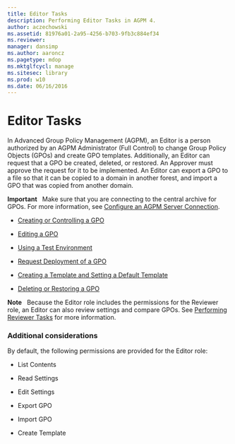 ```yaml
---
title: Editor Tasks
description: Performing Editor Tasks in AGPM 4.
author: aczechowski
ms.assetid: 81976a01-2a95-4256-b703-9fb3c884ef34
ms.reviewer: 
manager: dansimp
ms.author: aaroncz
ms.pagetype: mdop
ms.mktglfcycl: manage
ms.sitesec: library
ms.prod: w10
ms.date: 06/16/2016
---
```



# Editor Tasks


In Advanced Group Policy Management (AGPM), an Editor is a person authorized by an AGPM Administrator (Full Control) to change Group Policy Objects (GPOs) and create GPO templates. Additionally, an Editor can request that a GPO be created, deleted, or restored. An Approver must approve the request for it to be implemented. An Editor can export a GPO to a file so that it can be copied to a domain in another forest, and import a GPO that was copied from another domain.

**Important**  
Make sure that you are connecting to the central archive for GPOs. For more information, see [Configure an AGPM Server Connection](configure-an-agpm-server-connection-agpm40.md).

 

-   [Creating or Controlling a GPO](creating-or-controlling-a-gpo-agpm40-ed.md)

-   [Editing a GPO](editing-a-gpo-agpm40.md)

-   [Using a Test Environment](using-a-test-environment.md)

-   [Request Deployment of a GPO](request-deployment-of-a-gpo-agpm40.md)

-   [Creating a Template and Setting a Default Template](creating-a-template-and-setting-a-default-template-agpm40.md)

-   [Deleting or Restoring a GPO](deleting-or-restoring-a-gpo-agpm40.md)

**Note**  
Because the Editor role includes the permissions for the Reviewer role, an Editor can also review settings and compare GPOs. See [Performing Reviewer Tasks](performing-reviewer-tasks-agpm40.md) for more information.

 

### Additional considerations

By default, the following permissions are provided for the Editor role:

-   List Contents

-   Read Settings

-   Edit Settings

-   Export GPO

-   Import GPO

-   Create Template

 

 





